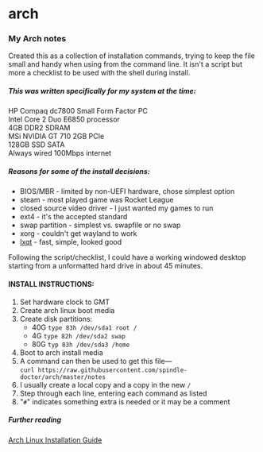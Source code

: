 # arch
### My Arch notes

Created this as a collection of installation commands, trying 
to keep the file small and handy when using from the command 
line.  It isn't a script but more a checklist to be used with 
the shell during install.

##### This was written specifically for my system at the time:  
HP Compaq dc7800 Small Form Factor PC  
Intel Core 2 Duo E6850 processor  
4GB DDR2 SDRAM  
MSi NVIDIA GT 710 2GB PCIe  
128GB SSD SATA  
Always wired 100Mbps internet  

##### Reasons for some of the install decisions:
* BIOS/MBR - limited by non-UEFI hardware, chose simplest option
* steam - most played game was Rocket League
* closed source video driver - I just wanted my games to run
* ext4 - it's the accepted standard
* swap partition - simplest vs. swapfile or no swap
* xorg - couldn't get wayland to work
* [lxqt](https://lxqt.org/) - fast, simple, looked good

Following the script/checklist, I could have a working windowed 
desktop starting from a unformatted hard drive in about 45 minutes.

#### INSTALL INSTRUCTIONS:

1. Set hardware clock to GMT
2. Create arch linux boot media
3. Create disk partitions:
   - 40G `type 83h /dev/sda1 root /`
   - 4G `type 82h /dev/sda2 swap`
   - 80G `typ 83h /dev/sda3 /home`
4. Boot to arch install media
5. A command can then be used to get this file—  
 `curl https://raw.githubusercontent.com/spindle-doctor/arch/master/notes`
6. I usually create a local copy and a copy in the new `/`
7. Step through each line, entering each command as listed
8. "`#`" indicates something extra is needed or it may be a comment

##### Further reading
[Arch Linux Installation Guide](https://wiki.archlinux.org/index.php/installation_guide)
